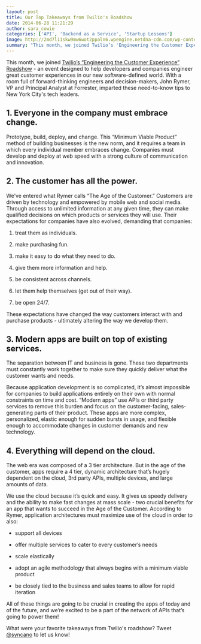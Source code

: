 ```yaml
---
layout: post
title: Our Top Takeaways from Twilio's Roadshow
date: 2014-06-28 11:21:29
author: sara_cowie
categories: ['API', 'Backend as a Service', 'Startup Lessons']
image: http://2md7l11skw9mw6wot2ppaln6.wpengine.netdna-cdn.com/wp-content/uploads/2014/06/Twilio_Blog_Roadshow-640x265.jpg
summary: "This month, we joined Twilio’s 'Engineering the Customer Experience' Roadshow – an event designed to help developers and companies engineer great customer experiences in our new software-defined world. With a room full of forward-thinking engineers and decision-makers, John Rymer, VP and Principal Analyst at Forrester, imparted these need-to-know tips to New York City’s tech leaders."
---
```

<p dir="ltr">This month, we joined <a href="http://roadshow.twilio.com/">Twilio’s “Engineering the Customer Experience” Roadshow</a> - an event designed to help developers and companies engineer great customer experiences in our new software-defined world. With a room full of forward-thinking engineers and decision-makers, John Rymer, VP and Principal Analyst at Forrester, imparted these need-to-know tips to New York City's tech leaders.<!--more--></p>

<h2 dir="ltr">1. Everyone in the company must embrace change.</h2>
<p dir="ltr">Prototype, build, deploy, and change. This “Minimum Viable Product” method of building businesses is the new norm, and it requires a team in which every individual member embraces change. Companies must develop and deploy at web speed with a strong culture of communication and innovation.</p>

<h2 dir="ltr">2. The customer has all the power.</h2>
<p dir="ltr">We’ve entered what Rymer calls “The Age of the Customer.” Customers are driven by technology and empowered by mobile web and social media. Through access to unlimited information at any given time, they can make qualified decisions on which products or services they will use. Their expectations for companies have also evolved, demanding that companies:</p>

<ol>
	<li dir="ltr">
<p dir="ltr">treat them as individuals.</p>
</li>
	<li dir="ltr">
<p dir="ltr">make purchasing fun.</p>
</li>
	<li dir="ltr">
<p dir="ltr">make it easy to do what they need to do.</p>
</li>
	<li dir="ltr">
<p dir="ltr">give them more information and help.</p>
</li>
	<li dir="ltr">
<p dir="ltr">be consistent across channels.</p>
</li>
	<li dir="ltr">
<p dir="ltr">let them help themselves (get out of their way).</p>
</li>
	<li dir="ltr">
<p dir="ltr">be open 24/7.</p>
</li>
</ol>
These expectations have changed the way customers interact with and purchase products - ultimately altering the way we develop them.
<h2>3. Modern apps are built on top of existing services.</h2>
The separation between IT and business is gone. These two departments must constantly work together to make sure they quickly deliver what the customer wants and needs.
<p dir="ltr">Because application development is so complicated, it’s almost impossible for companies to build applications entirely on their own with normal constraints on time and cost. “Modern apps” use APIs or third party services to remove this burden and focus on the customer-facing, sales-generating parts of their product. These apps are more complex, personalized, elastic enough for sudden bursts in usage, and flexible enough to accommodate changes in customer demands and new technology.</p>

<h2 dir="ltr">4. Everything will depend on the cloud.</h2>
<p dir="ltr">The web era was composed of a 3 tier architecture. But in the age of the customer, apps require a 4 tier, dynamic architecture that’s hugely dependent on the cloud, 3rd party APIs, multiple devices, and large amounts of data.</p>
<p dir="ltr">We use the cloud because it’s quick and easy. It gives us speedy delivery and the ability to make fast changes at mass scale - two crucial benefits for an app that wants to succeed in the Age of the Customer. According to Rymer, application architectures must maximize use of the cloud in order to also:</p>

<ul>
	<li dir="ltr">
<p dir="ltr">support all devices</p>
</li>
	<li dir="ltr">
<p dir="ltr">offer multiple services to cater to every customer’s needs</p>
</li>
	<li dir="ltr">
<p dir="ltr">scale elastically</p>
</li>
	<li dir="ltr">
<p dir="ltr">adopt an agile methodology that always begins with a minimum viable product</p>
</li>
	<li dir="ltr">
<p dir="ltr">be closely tied to the business and sales teams to allow for rapid iteration</p>
</li>
</ul>
All of these things are going to be crucial in creating the apps of today and of the future, and we’re excited to be a part of the network of APIs that’s going to power them!

What were your favorite takeaways from Twilio's roadshow? Tweet <a href="http://www.twitter.com/syncano">@syncano</a> to let us know!